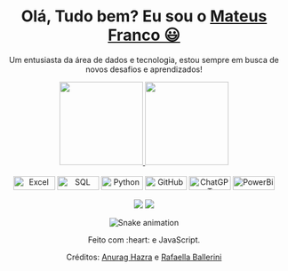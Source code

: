 <div>
  
  <h1 align="center">
    Olá, Tudo bem? Eu sou o 
    <a href="https://www.linkedin.com/in/mateusfranc0/">Mateus Franco 😃️</a>
  </h1>
  
  <p align="center">
    Um entusiasta da área de dados e tecnologia, estou sempre em busca de novos desafios e aprendizados!
  </p>
  
</div>

<div align="center">
  <a href="https://github.com/mateusfranc0">
    <img height="150em" src="https://github-readme-stats.vercel.app/api?username=mateusfranc0&count_private=true&include_all_commits=true&show_icons=true&theme=github_dark_dimmed&hide_border=false&show_owner=true"/>
    <img height="150em" src="https://github-readme-stats.vercel.app/api/top-langs/?username=mateusfranc0&theme=github_dark_dimmed&hide_border=false&&layout=compact"/>
  </a>
</div>

<div align="center" valign="top"><br>
  <img align="center" alt="Excel" height="25" width="75" src="https://img.shields.io/badge/Microsoft_Excel-217346?style=for-the-badge&logo=microsoft-excel&logoColor=white">
  <img align="center" alt="SQL" height="25" width="75" src="https://img.shields.io/badge/Microsoft_SQL_Server-CC2927?style=for-the-badge&logo=microsoft-sql-server&logoColor=white">
  <img align="center" alt="Python" height="25" width="75" src="https://img.shields.io/badge/Python-3776AB?style=for-the-badge&logo=python&logoColor=white">
  <img align="center" alt="GitHub" height="25" width="75" src="https://img.shields.io/badge/GitHub-100000?style=for-the-badge&logo=github&logoColor=white">
  <img align="center" alt="ChatGPT" height="25" width="75" src="https://img.shields.io/badge/chatGPT-74aa9c?style=for-the-badge&logo=openai&logoColor=white">
  <img align="center" alt="PowerBi" height="25" width="75" src="https://img.shields.io/badge/power_bi-F2C811?style=for-the-badge&logo=powerbi&logoColor=black">
  </div><br>

<div align="center">
  <a href="https://www.linkedin.com/in/mateusfranc0/" target="_blank"><img src="https://img.shields.io/badge/-LinkedIn-%230077B5?style=for-the-badge&logo=linkedin&logoColor=white" target="_blank"></a> 
  <a href="mailto:franco.contato@outlook.com"><img src="https://img.shields.io/badge/Microsoft_Outlook-0078D4?style=for-the-badge&logo=microsoft-outlook&logoColor=white" target="_blank"></a>
</div>

<div align="center">

  ![Snake animation](https://github.com/danielbped/danielbped/blob/output/github-contribution-grid-snake.svg)
  
</div>

<div align="center">
  <p>Feito com :heart: e JavaScript.</p>
  <p>Créditos: <a href="https://github.com/anuraghazra/github-readme-stats">Anurag Hazra</a> e <a href="https://github.com/rafaballerini">Rafaella Ballerini</a></p>
</div>
